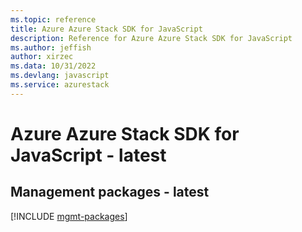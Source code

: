 ```yaml
---
ms.topic: reference
title: Azure Azure Stack SDK for JavaScript
description: Reference for Azure Azure Stack SDK for JavaScript
ms.author: jeffish
author: xirzec
ms.data: 10/31/2022
ms.devlang: javascript
ms.service: azurestack
---
```

# Azure Azure Stack SDK for JavaScript - latest

## Management packages - latest
[!INCLUDE [mgmt-packages](azure-stack-mgmt-index.md)]